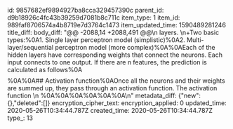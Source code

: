 id: 9857682ef9894927ba8cca329457390c
parent_id: d9b18926c4fc43b39259d7081b8c711c
item_type: 1
item_id: 989faf8706574a4b8719e7d3764c1473
item_updated_time: 1590489281246
title_diff: 
body_diff: "@@ -2088,14 +2088,491 @@\n layers. \n+Two basic types:%0A1. Single layer perceptron model (simplistic)%0A2. Multi-layer/sequential perceptron model (more complex)%0A%0AEach of the hidden layers have corresponding weights that connect the neurons. Each input connects to one output. If there are n features, the prediction is calculated as follows%0A$$%0A%5Chat%7By%7D=%5Csum_%7Bi=1%7D%5E%7Bn%7Dx_i%0A$$%0A%0A## Activation function%0AOnce all the neurons and their weights are summed up, they pass through an activation function. The activation function \n %0A%0A%0A%0A%0A%0A\n"
metadata_diff: {"new":{},"deleted":[]}
encryption_cipher_text: 
encryption_applied: 0
updated_time: 2020-05-26T10:34:44.787Z
created_time: 2020-05-26T10:34:44.787Z
type_: 13